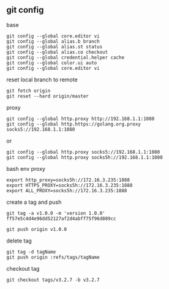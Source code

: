 
## git config
base  
```
git config --global core.editor vi
git config --global alias.b branch
git config --global alias.st status
git config --global alias.co checkout
git config --global credential.helper cache
git config --global color.ui auto
git config --global core.editor vi
```

reset local branch to remote
```
git fetch origin
git reset --hard origin/master
```

proxy
```
git config --global http.proxy http://192.168.1.1:1080
git config --global http.https://golang.org.proxy socks5://192.168.1.1:1080
```
or  
```
git config --global http.proxy socks5://192.168.1.1:1080
git config --global http.proxy socks5h://192.168.1.1:1080
```

bash env proxy
```
export http_proxy=socks5h://172.16.3.235:1888
export HTTPS_PROXY=socks5h://172.16.3.235:1888
export ALL_PROXY=socks5h://172.16.3.235:1888
```

create a tag and push
```
git tag -a v1.0.0 -m 'version 1.0.0' ff57e5c4d4e96dd52127af2d4abff75f96d889cc

git push origin v1.0.0
```
delete tag  
```
git tag -d tagName
git push origin :refs/tags/tagName
```

checkout tag
```
git checkout tags/v3.2.7 -b v3.2.7
```
